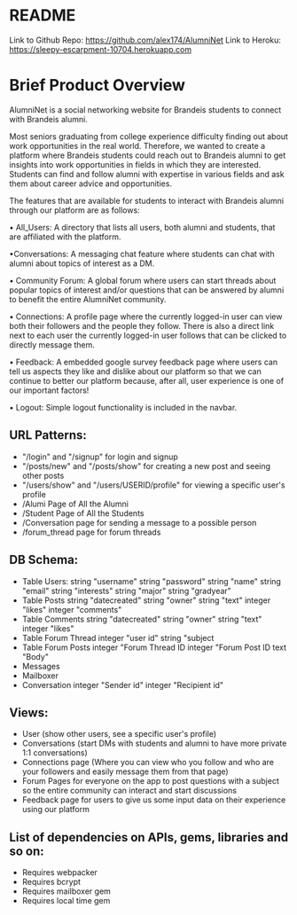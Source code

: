 # README

Link to Github Repo: https://github.com/alex174/AlumniNet
Link to Heroku: https://sleepy-escarpment-10704.herokuapp.com

# Brief Product Overview
AlumniNet is a social networking website for Brandeis students to connect with Brandeis alumni.  

Most seniors graduating from college experience difficulty finding out about work opportunities in the real world. Therefore, we wanted to create a platform where Brandeis students could reach out to Brandeis alumni to get insights into work opportunities in fields in which they are interested. Students can find and follow alumni with expertise in various fields and ask them about career advice and opportunities. 

The features that are available for students to interact with Brandeis alumni through our platform are as follows:

• All_Users: A directory that lists all users, both alumni and students, that are affiliated with the platform.


•Conversations: A messaging chat feature where students can chat with alumni about topics of interest as a DM.


• Community Forum: A global forum where users can start threads about popular topics of interest and/or questions that can be answered by alumni to
benefit the entire AlumniNet community.


• Connections: A profile page where the currently logged-in user can view both their followers and the people they follow. There is also a direct link next to each user the currently logged-in user follows that can be clicked to directly message them.


• Feedback: A embedded google survey feedback page where users can tell us aspects they like and dislike about our platform so that we can continue to better our platform because, after all, user experience is one of our important factors!


• Logout: Simple logout functionality is included in the navbar.


## URL Patterns:
- "/login" and "/signup" for login and signup
- "/posts/new" and "/posts/show" for creating a new post and seeing other posts
- "/users/show" and "/users/USERID/profile" for viewing a specific user's profile
- /Alumi Page of All the Alumni
- /Student Page of All the Students
- /Conversation page for sending a message to a possible person
- /forum_thread page for forum threads

## DB Schema:
- Table Users:
    string "username"
    string "password"
    string "name"
    string "email"
    string "interests"
    string "major"
    string "gradyear"
- Table Posts
    string "datecreated"
    string "owner"
    string "text"
    integer "likes"
    integer "comments"
- Table Comments
    string "datecreated"
    string "owner"
    string "text"
    integer "likes"
- Table Forum Thread
    integer "user id"
    string "subject
- Table Forum Posts
  integer "Forum Thread ID
  integer "Forum Post ID
  text    "Body"
- Messages
- Mailboxer
- Conversation
  integer "Sender id"
  integer "Recipient id"
    
    

## Views:
- User (show other users, see a specific user's profile)
- Conversations (start DMs with students and alumni to have more private 1:1 conversations)
- Connections page (Where you can view who you follow and who are your followers and easily message them from that page)
- Forum Pages for everyone on the app to post questions with a subject so the entire community can interact and start discussions
- Feedback page for users to give us some input data on their experience using our platform


## List of dependencies on APIs, gems, libraries and so on:
- Requires webpacker
- Requires bcrypt
- Requires mailboxer gem
- Requires local time gem

